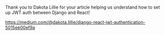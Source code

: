 Thank you to Dakota Lillie for your article helping us understand how to set up JWT auth between Django and React!

https://medium.com/@dakota.lillie/django-react-jwt-authentication-5015ee00ef9a
